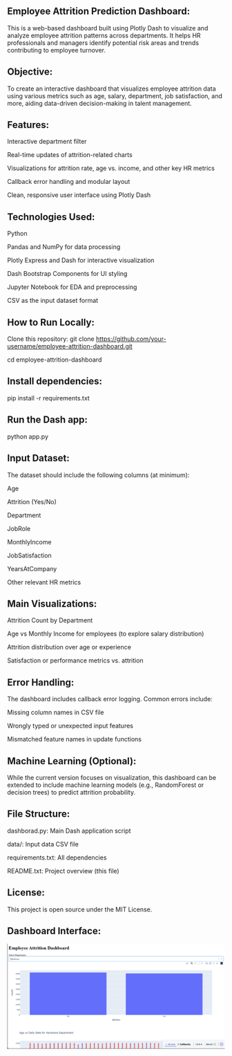 ## Employee Attrition Prediction Dashboard:

This is a web-based dashboard built using Plotly Dash to visualize and analyze employee attrition patterns across departments. It helps HR professionals and managers identify potential risk areas and trends contributing to employee turnover.

## Objective:

To create an interactive dashboard that visualizes employee attrition data using various metrics such as age, salary, department, job satisfaction, and more, aiding data-driven decision-making in talent management.

## Features:

Interactive department filter

Real-time updates of attrition-related charts

Visualizations for attrition rate, age vs. income, and other key HR metrics

Callback error handling and modular layout

Clean, responsive user interface using Plotly Dash

## Technologies Used:

Python 

Pandas and NumPy for data processing

Plotly Express and Dash for interactive visualization

Dash Bootstrap Components for UI styling

Jupyter Notebook for EDA and preprocessing

CSV as the input dataset format

## How to Run Locally:

Clone this repository:
git clone https://github.com/your-username/employee-attrition-dashboard.git

cd employee-attrition-dashboard

## Install dependencies:

pip install -r requirements.txt

## Run the Dash app:

python app.py

## Input Dataset:

The dataset should include the following columns (at minimum):

Age

Attrition (Yes/No)

Department

JobRole

MonthlyIncome

JobSatisfaction

YearsAtCompany

Other relevant HR metrics

## Main Visualizations:

Attrition Count by Department

Age vs Monthly Income for employees (to explore salary distribution)

Attrition distribution over age or experience

Satisfaction or performance metrics vs. attrition

## Error Handling:

The dashboard includes callback error logging. Common errors include:

Missing column names in CSV file

Wrongly typed or unexpected input features

Mismatched feature names in update functions

## Machine Learning (Optional):
While the current version focuses on visualization, this dashboard can be extended to include machine learning models (e.g., RandomForest or decision trees) to predict attrition probability.

## File Structure:

dashborad.py: Main Dash application script

data/: Input data CSV file

requirements.txt: All dependencies

README.txt: Project overview (this file)

## License:

This project is open source under the MIT License.

## Dashboard Interface:

![img Alt](https://github.com/SathishB-1/Employee_Attrition_Analysis/blob/ff0b84b5169b0e1f5c105eadc1ce0cee9bffa36e/Dashborad.png)
